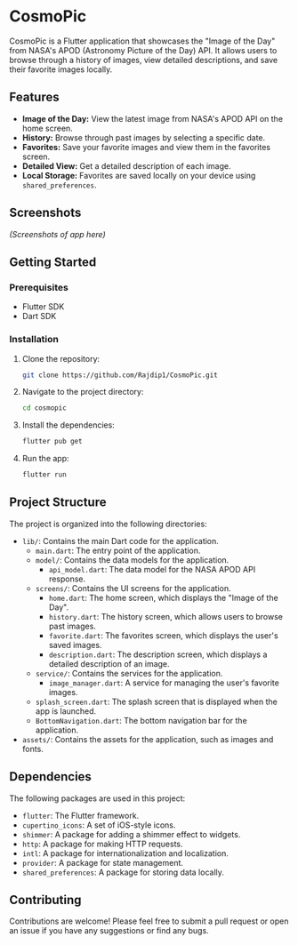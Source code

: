 # CosmoPic

CosmoPic is a Flutter application that showcases the "Image of the Day" from NASA's APOD (Astronomy Picture of the Day) API. It allows users to browse through a history of images, view detailed descriptions, and save their favorite images locally.

## Features

*   **Image of the Day:** View the latest image from NASA's APOD API on the home screen.
*   **History:** Browse through past images by selecting a specific date.
*   **Favorites:** Save your favorite images and view them in the favorites screen.
*   **Detailed View:** Get a detailed description of each image.
*   **Local Storage:** Favorites are saved locally on your device using `shared_preferences`.

## Screenshots

*(Screenshots of app here)*

## Getting Started

### Prerequisites

*   Flutter SDK
*   Dart SDK

### Installation

1.  Clone the repository:
    ```bash
    git clone https://github.com/Rajdip1/CosmoPic.git
    ```
2.  Navigate to the project directory:
    ```bash
    cd cosmopic
    ```
3.  Install the dependencies:
    ```bash
    flutter pub get
    ```
4.  Run the app:
    ```bash
    flutter run
    ```

## Project Structure

The project is organized into the following directories:

*   `lib/`: Contains the main Dart code for the application.
    *   `main.dart`: The entry point of the application.
    *   `model/`: Contains the data models for the application.
        *   `api_model.dart`: The data model for the NASA APOD API response.
    *   `screens/`: Contains the UI screens for the application.
        *   `home.dart`: The home screen, which displays the "Image of the Day".
        *   `history.dart`: The history screen, which allows users to browse past images.
        *   `favorite.dart`: The favorites screen, which displays the user's saved images.
        *   `description.dart`: The description screen, which displays a detailed description of an image.
    *   `service/`: Contains the services for the application.
        *   `image_manager.dart`: A service for managing the user's favorite images.
    *   `splash_screen.dart`: The splash screen that is displayed when the app is launched.
    *   `BottomNavigation.dart`: The bottom navigation bar for the application.
*   `assets/`: Contains the assets for the application, such as images and fonts.

## Dependencies

The following packages are used in this project:

*   `flutter`: The Flutter framework.
*   `cupertino_icons`: A set of iOS-style icons.
*   `shimmer`: A package for adding a shimmer effect to widgets.
*   `http`: A package for making HTTP requests.
*   `intl`: A package for internationalization and localization.
*   `provider`: A package for state management.
*   `shared_preferences`: A package for storing data locally.

## Contributing

Contributions are welcome! Please feel free to submit a pull request or open an issue if you have any suggestions or find any bugs.

